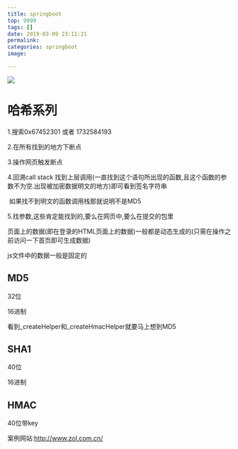 ```yaml
---
title: springboot
top: 9999
tags: []
date: 2019-03-09 23:11:21
permalink:
categories: springboot
image:

---
```


<p class="description"></p>

<meta name="referrer" content="no-referrer" />

<img src="http://blog-mamba.oss-cn-beijing.aliyuncs.com/springboot/title.png">

<!-- more -->

# 哈希系列

1.搜索0x67452301 或者 1732584193

2.在所有找到的地方下断点

3.操作网页触发断点

4.回溯call stack 找到上层调用(一直找到这个语句所出现的函数,且这个函数的参数不为空.出现被加密数据明文的地方)即可看到签名字符串

​    如果找不到明文的函数调用栈那就说明不是MD5

5.找参数,这些肯定能找到的,要么在网页中,要么在提交的包里



页面上的数据(即在登录的HTML页面上的数据)一般都是动态生成的(只需在操作之前访问一下首页即可生成数据)

js文件中的数据一般是固定的





## MD5

32位

16进制

看到_createHelper和_createHmacHelper就要马上想到MD5

## SHA1

40位

16进制



## HMAC

40位带key

案例网站:<http://www.zol.com.cn/>